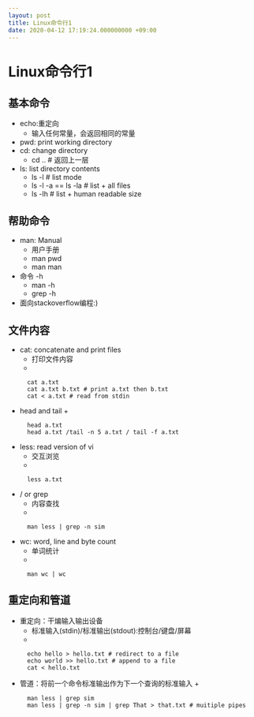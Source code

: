```yaml
---
layout: post
title: Linux命令行1
date: 2020-04-12 17:19:24.000000000 +09:00
---
```


# Linux命令行1

## 基本命令
   + echo:重定向
      + 输入任何常量，会返回相同的常量
   + pwd: print working directory
   + cd: change directory
      + cd .. # 返回上一层
   + ls: list directory contents
      + ls -l # list mode
      + ls -l -a == ls -la # list + all files
      + ls -lh # list + human readable size
   
## 帮助命令
   + man: Manual
      + 用户手册
      + man pwd
      + man man
   + 命令 -h
      + man -h
      + grep -h
   + 面向stackoverflow编程:)

## 文件内容
   + cat: concatenate and print files 
      + 打印文件内容
      + 
      ```
        cat a.txt 
        cat a.txt b.txt # print a.txt then b.txt
        cat < a.txt # read from stdin
      ```
   + head and tail
      + 
      ```
        head a.txt
        head a.txt /tail -n 5 a.txt / tail -f a.txt
      ```
   + less: read version of vi
      + 交互浏览
      + 
      ```
        less a.txt
      ```
   + / or grep
      + 内容查找
      + 
      ```
        man less | grep -n sim
      ```
   + wc: word, line and byte count
      + 单词统计
      + 
      ```
        man wc | wc
      ```

## 重定向和管道
   + 重定向：干煸输入输出设备
      + 标准输入(stdin)/标准输出(stdout):控制台/键盘/屏幕
      + 
      ```
        echo hello > hello.txt # redirect to a file
        echo world >> hello.txt # append to a file
        cat < hello.txt
      ```
   + 管道：将前一个命令标准输出作为下一个查询的标准输入
      + 
      ```
        man less | grep sim
        man less | grep -n sim | grep That > that.txt # muitiple pipes
      ```
